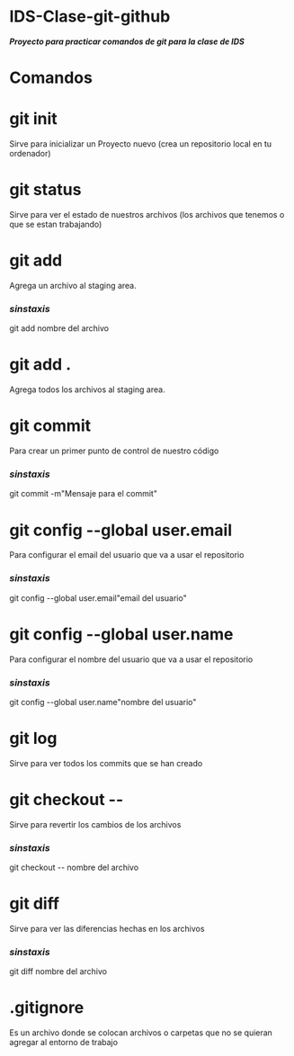 # IDS-Clase-git-github
**_Proyecto para practicar comandos de git para la clase de IDS_**

# **Comandos**

# git init 
Sirve para inicializar un Proyecto nuevo (crea un repositorio local en tu ordenador)

# git status
Sirve para ver el estado de nuestros archivos (los archivos que tenemos o que se estan trabajando)

# git add 
Agrega un archivo al staging area. 
### *sinstaxis* 
git add nombre del archivo 

# git add .
Agrega todos los archivos al staging area.

# git commit 
Para crear un primer punto de control de nuestro código

### *sinstaxis* 
git commit -m"Mensaje para el commit" 

# git config --global user.email
Para configurar el email del usuario que va a usar el repositorio 

### *sinstaxis* 
git config --global user.email"email del usuario"

# git config --global user.name 
Para configurar el nombre del usuario que va a usar el repositorio

### *sinstaxis* 
git config --global user.name"nombre del usuario"

# git log 
Sirve para ver todos los commits que se han creado 

# git checkout --
Sirve para revertir los cambios de los archivos 

### *sinstaxis* 
git checkout -- nombre del archivo

# git diff
Sirve para ver las diferencias hechas en los archivos 

### *sinstaxis* 
git diff nombre del archivo










# .gitignore 
Es un archivo donde se colocan archivos o carpetas que no se quieran agregar al entorno de trabajo

